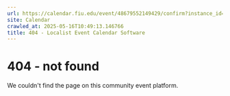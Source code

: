 ```yaml
---
url: https://calendar.fiu.edu/event/48679552149429/confirm?instance_id=48679552150454&return=https%3A%2F%2Fcalendar.fiu.edu%2Fcalendar%3Fevent_types%255B%255D%3D121720
site: Calendar
crawled_at: 2025-05-16T10:49:13.146766
title: 404 - Localist Event Calendar Software
---
```


# 404 - not found
We couldn't find the page on this community event platform.
